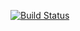 [![Build Status](https://dev.azure.com/safiquddinkhan/onestop/_apis/build/status%2FTerraform_vm_automation?branchName=main)](https://dev.azure.com/safiquddinkhan/onestop/_build/latest?definitionId=4&branchName=main)
